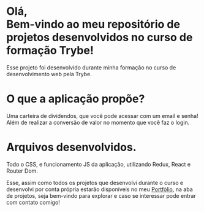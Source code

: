 <h1>Olá, <br/>
Bem-vindo ao meu repositório de projetos desenvolvidos no curso de formação Trybe!</h1>

<p>Esse projeto foi desenvolvido durante minha formação no curso de desenvolvimento web pela Trybe.</p>


<h1>O que a aplicação propõe?</h1>

<p>Uma carteira de dividendos, que você pode acessar com um email e senha! Além de realizar a conversão de valor no momento que você faz o login.</p>

<h1>Arquivos desenvolvidos.</h1>

<p>Todo o CSS, e funcionamento JS da aplicação, utilizando Redux, React e Router Dom.</p>

<p>Esse, assim como todos os projetos que desenvolvi durante o curso e desenvolvi por conta própria estarão disponíveis no meu <a href="https://antoniowingert-github-io.vercel.app/" target="_blanck">Portfólio</a>, na aba de projetos, seja bem-vindo para explorar e caso se interessar pode entrar com contato comigo!</p>

